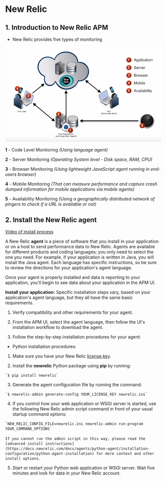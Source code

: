 # New Relic

## 1. Introduction to New Relic APM

- New Relic provides five types of monitoring

<p align="center"><img src="images/newrelic5.png" width="500px"></p>

**1** - Code Level Monitoring _(Using language agent)_

**2** - Server Monitoring _(Operating System level - Disk space, RAM, CPU)_

**3** - Browser Monitoring _(Using lightweight JavaScript agent running in end-users browser)_

**4** - Mobile Monitoring _(That can measure performance and capture crash dumped information for mobile applications via mobile agents)_

**5** - Availability Monitoring _(Using a geographically distributed network of pingers to check if a URL is available or not)_

## 2. Install the New Relic agent

[Video of install process](https://www.youtube.com/watch?v=xeFXvHuuNhY)

A New Relic **agent** is a piece of software that you install in your application or on a host to send performance data to New Relic. Agents are available for different products and coding languages; you only need to select the one you need. For example, if your application is written in Java, you will install the Java agent. Each language has specific instructions, so be sure to review the directions for your application's agent language.

Once your agent is properly installed and data is reporting to your application, you'll begin to see data about your application in the APM UI.

**Install your application:** Specific installation steps vary, based on your application's agent language, but they all have the same basic requirements.

1. Verify compatibility and other requirements for your agent.

2. From the APM UI, select the agent language, then follow the UI's installation workflow to download the agent.

3. Follow the step-by-step installation procedures for your agent:

  - Python installation procedures:

  1. Make sure you have your New Relic [license key](https://docs.newrelic.com/docs/accounts/install-new-relic/account-setup/license-key).

  2. Install the **newrelic** Python package using **pip** by running:

    `$ pip install newrelic`

  3. Generate the agent configuration file by running the command:

    `$ newrelic-admin generate-config YOUR_LICENSE_KEY newrelic.ini`

  4. If you control how your web application or WSGI server is started, use the following New Relic admin script command in front of your usual startup command options:

    `NEW_RELIC_CONFIG_FILE=newrelic.ini newrelic-admin run-program YOUR_COMMAND_OPTIONS`

    If you cannot run the admin script in this way, please read the [advanced install instructions](https://docs.newrelic.com/docs/agents/python-agent/installation-configuration/python-agent-installation) for more context and other install options.

  5. Start or restart your Python web application or WSGI server. Wait five minutes and look for data in your New Relic account.
